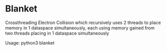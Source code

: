 # Blanket
Crossthreading Electron Collision which recursively uses 2 threads to place memory in 1 dataspace simultaneously, each using memory gained from two threads placing in 1 dataspace simultaneously

Usage: python3 blanket
